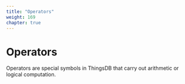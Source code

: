 ```yaml
---
title: "Operators"
weight: 169
chapter: true
---
```


# Operators

Operators are special symbols in ThingsDB that carry out arithmetic or logical computation.
